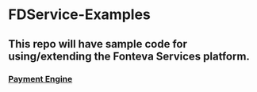 # FDService-Examples

## This repo will have sample code for using/extending the Fonteva Services platform.

### [Payment Engine](PaymentEngine_README.md)
